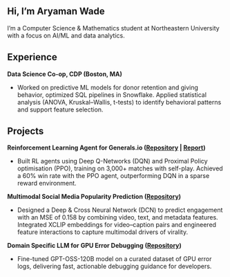 ## Hi, I’m Aryaman Wade

I’m a Computer Science & Mathematics student at Northeastern University with a focus on AI/ML and data analytics. 

## Experience

**Data Science Co-op, CDP (Boston, MA)**

- Worked on predictive ML models for donor retention and giving behavior, optimized SQL pipelines in Snowflake. 
Applied statistical analysis (ANOVA, Kruskal–Wallis, t-tests) to identify behavioral patterns and support feature selection.

## Projects

**Reinforcement Learning Agent for Generals.io ([Repository](https://github.com/wade-ary/generals-ai) | [Report](https://drive.google.com/file/d/1KUvGMwJkPsz-Hczu0mFMBCC4iljwj6bG/view))**

- Built RL agents using Deep Q-Networks (DQN) and Proximal Policy optimisation (PPO), training on 3,000+ matches with self-play. 
Achieved a 60% win rate with the PPO agent, outperforming DQN in a sparse reward environment.

**Multimodal Social Media Popularity Prediction ([Repository](https://github.com/wade-ary/SocialMediaPrediction))**

- Designed a Deep & Cross Neural Network (DCN) to predict engagement with an MSE of 0.158 by combining video, text, and metadata features. 
Integrated XCLIP embeddings for video–caption pairs and engineered feature interactions to capture multimodal drivers of virality.

**Domain Specific LLM for GPU Error Debugging ([Repository](https://github.com/wade-ary/gpu-error-analysis))**

- Fine-tuned GPT-OSS-120B model on a curated dataset of GPU error logs, delivering fast, actionable debugging guidance for developers.
